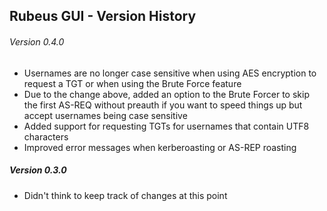 ## Rubeus GUI - Version History

###### Version 0.4.0

- Usernames are no longer case sensitive when using AES encryption to request a TGT or when using the Brute Force feature
- Due to the change above, added an option to the Brute Forcer to skip the first AS-REQ without preauth if you want to speed things up but accept usernames being case sensitive 
- Added support for requesting TGTs for usernames that contain UTF8 characters
- Improved error messages when kerberoasting or AS-REP roasting

##### Version 0.3.0

- Didn't think to keep track of changes at this point 
